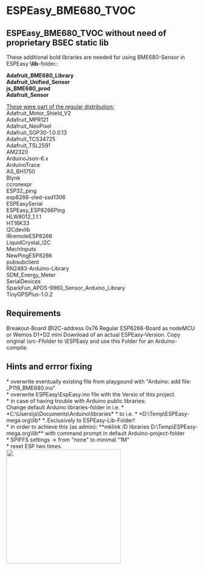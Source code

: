 # ESPEasy_BME680_TVOC
<h2>ESPEasy_BME680_TVOC without need of proprietary BSEC static lib </h2>

These additional bold libraries are needed for using BME680-Sensor in ESPEasy **\lib**-folder.:

**Adafruit_BME680_Library**
<br>**Adafruit_Unified_Sensor**
<br>**js_BME680_prod**
<br>**Adafruit_Sensor**

<u>These were part of the regular distribution:</u>
<br>Adafruit_Motor_Shield_V2
<br>Adafruit_MPR121
<br>Adafruit_NeoPixel
<br>Adafruit_SGP30-1.0.0.13
<br>Adafruit_TCS34725
<br>Adafruit_TSL2591
<br>AM2320
<br>ArduinoJson-6.x
<br>ArduinoTrace
<br>AS_BH1750
<br>Blynk
<br>ccronexpr
<br>ESP32_ping
<br>esp8266-oled-ssd1306
<br>ESPEasySerial
<br>ESPEasy_ESP8266Ping
<br>HLW8012_1.1.1
<br>HT16K33
<br>I2Cdevlib
<br>IRremoteESP8266
<br>LiquidCrystal_I2C
<br>MechInputs
<br>NewPingESP8266
<br>pubsubclient
<br>RN2483-Arduino-Library
<br>SDM_Energy_Meter
<br>SerialDevices
<br>SparkFun_APDS-9960_Sensor_Arduino_Library
<br>TinyGPSPlus-1.0.2

<h2>Requirements</h2>
Breakout-Board @I2C-address 0x76
Regular ESP8266-Board as nodeMCU or Wemos D1+D2 mini
Download of an actual ESPEasy-Version.
Copy original \src-Ffolder to \ESPEasy and use this Folder for an Arduino-compile.

<h2>Hints and errror fixing</h2>
*   overwrite eventually existing file from playgound with "Arduino: add file: _P119_BME680.ino" <br>
*   overwrite ESPEasy\EspEasy.ino file with the Versio of this project.<br>
*   in case of having trouble with Arduino public libraries:     <br>
    Change default Arduino libraries-folder in i.e.  * *C:\Users\js\Documents\Arduino\libraries* * to i.e.  * *D:\Temp\ESPEasy-mega.org\lib* *. Exclusively to ESPEasy-Lib-Folder!  <br>
* in order to achieve this (as admin):  **mklink /D libraries D:\Temp\ESPEasy-mega.org\lib** with command prompt in default Arduino-project-folder <br>
* SPIFFS settings -> from "none" to minimal "1M" <br>
* reset ESP two times.<br>

<img src="https://cdn-shop.adafruit.com/970x728/3660-00.jpg" height="300"/>
